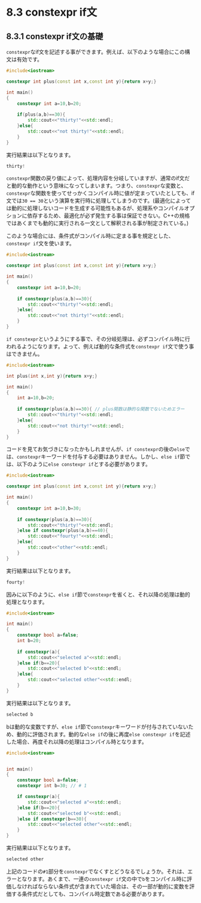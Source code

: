 # 8.3 constexpr if文

## 8.3.1 constexpr if文の基礎
`constexpr`なif文を記述する事ができます。例えば、以下のような場合にこの構文は有効です。
```cpp
#include<iostream>

constexpr int plus(const int x,const int y){return x+y;}

int main()
{
	constexpr int a=10,b=20;
	
	if(plus(a,b)==30){
		std::cout<<"thirty!"<<std::endl;
	}else{
		std::cout<<"not thirty!"<<std::endl;
	}
}
```
実行結果は以下となります。
```cpp
thirty!
```
`constexpr`関数の戻り値によって、処理内容を分岐していますが、通常のif文だと動的な動作という意味になってしまいます。つまり、`constexpr`な変数と、`constexpr`な関数を使ってせっかくコンパイル時に値が定まっていたとしても、if文では`30 == 30`という演算を実行時に処理してしまうのです。(最適化によっては動的に処理しないコードを生成する可能性もあるが、処理系やコンパイルオプションに依存するため、最適化が必ず発生する事は保証できない。C++の規格ではあくまでも動的に実行される一文として解釈される事が制定されている。)

このような場合には、条件式がコンパイル時に定まる事を規定とした、`constexpr if`文を使います。
```cpp
#include<iostream>

constexpr int plus(const int x,const int y){return x+y;}

int main()
{
	constexpr int a=10,b=20;
	
	if constexpr(plus(a,b)==30){
		std::cout<<"thirty!"<<std::endl;
	}else{
		std::cout<<"not thirty!"<<std::endl;
	}
}
```
`if constexpr`というようにする事で、その分岐処理は、必ずコンパイル時に行われるようになります。よって、例えば動的な条件式を`constexpr if`文で使う事はできません。
```cpp
#include<iostream>

int plus(int x,int y){return x+y;}

int main()
{
	int a=10,b=20;
	
	if constexpr(plus(a,b)==30){ // plus関数は静的な関数でないためエラー
		std::cout<<"thirty!"<<std::endl;
	}else{
		std::cout<<"not thirty!"<<std::endl;
	}
}
```
コードを見てお気づきになったかもしれませんが、`if constexpr`の後の`else`では、`constexpr`キーワードを付与する必要はありません。しかし、`else if`節では、以下のように`else constexpr if`とする必要があります。
```cpp
#include<iostream>

constexpr int plus(const int x,const int y){return x+y;}

int main()
{
	constexpr int a=10,b=30;
	
	if constexpr(plus(a,b)==30){
		std::cout<<"thirty!"<<std::endl;
	}else if constexpr(plus(a,b)==40){
		std::cout<<"fourty!"<<std::endl;
	}else{
        std::cout<<"other"<<std::endl;
    }
}
```
実行結果は以下となります。
```cpp
fourty!
```
因みに以下のように、`else if`節で`constexpr`を省くと、それ以降の処理は動的処理となります。
```cpp
#include<iostream>

int main()
{
	constexpr bool a=false;
    int b=20;
    
	if constexpr(a){
		std::cout<<"selected a"<<std::endl;
	}else if(b==20){
        std::cout<<"selected b"<<std::endl;
    }else{
        std::cout<<"selected other"<<std::endl;
    }
}
```
実行結果は以下となります。
```cpp
selected b
```
bは動的な変数ですが、`else if`節で`constexpr`キーワードが付与されていないため、動的に評価されます。動的な`else if`の後に再度`else constexpr if`を記述した場合、再度それ以降の処理はコンパイル時となります。
```cpp
#include<iostream>


int main()
{
	constexpr bool a=false;
    constexpr int b=30; // # 1

	if constexpr(a){
		std::cout<<"selected a"<<std::endl;
	}else if(b==20){
        std::cout<<"selected b"<<std::endl;
    }else if constexpr(b==30){
        std::cout<<"selected other"<<std::endl;
    }
}
```
実行結果は以下となります。
```cpp
selected other
```
上記のコードの`#1`部分を`constexpr`でなくすとどうなるでしょうか。それは、エラーとなります。あくまで、一連の`constexpr if`文の中で`b`をコンパイル時に評価しなければならない条件式が含まれていた場合は、その一部が動的に変数を評価する条件式だとしても、コンパイル時定数である必要があります。